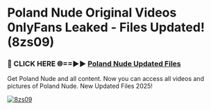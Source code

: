 # Poland Nude Original Videos 0nlyFans Leaked - Files Updated! (8zs09)

<h3>🔴 CLICK HERE 🌐==►► <a href="https://tinyurl.com/y5r63du9" rel="nofollow">Poland Nude Updated Files</a></h3>

Get Poland Nude and all content. Now you can access all videos and pictures of Poland Nude. New Updated Files 2025!

[![8zs09](https://i.imgur.com/UVo9nyh.gif)](https://tinyurl.com/y5r63du9)